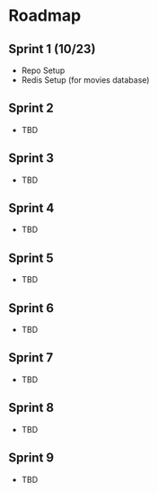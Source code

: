 # Roadmap

## Sprint 1 (10/23)
- Repo Setup
- Redis Setup (for movies database)

## Sprint 2
- TBD

## Sprint 3
- TBD

## Sprint 4
- TBD

## Sprint 5
- TBD

## Sprint 6
- TBD

## Sprint 7
- TBD

## Sprint 8
- TBD

## Sprint 9
- TBD

